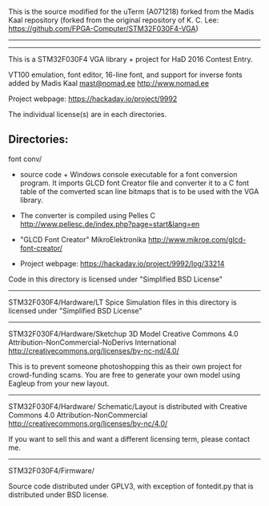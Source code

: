 This is the source modified for the uTerm (A071218) forked from the Madis Kaal 
repository (forked from the original repository of K. C. Lee: 
https://github.com/FPGA-Computer/STM32F030F4-VGA) 

------------------------------------------------------------------------------
------------------------------------------------------------------------------

This is a STM32F030F4 VGA library + project for HaD 2016 Contest Entry.

VT100 emulation, font editor, 16-line font, and support for inverse fonts
added by Madis Kaal <mast@nomad.ee> http://www.nomad.ee

Project webpage: 
https://hackaday.io/project/9992

The individual license(s) are in each directories.

Directories:
------------------------------------------------------------------------------
font conv/ 
- source code + Windows console executable for a font conversion program.
It imports GLCD font Creator file and converter it to a C font table
of the comverted scan line bitmaps that is to be used with the VGA library.

- The converter is compiled using Pelles C
http://www.pellesc.de/index.php?page=start&lang=en

- "GLCD Font Creator" MikroElektronika
http://www.mikroe.com/glcd-font-creator/

- Project webpage:
https://hackaday.io/project/9992/log/33214

Code in this directory is licensed under "Simplified BSD License"

-------------------------------------------------------------------------------
STM32F030F4/Hardware/LT Spice Simulation
files in this directory is licensed under "Simplified BSD License"

-------------------------------------------------------------------------------
STM32F030F4/Hardware/Sketchup 3D Model
Creative Commons 4.0 Attribution-NonCommercial-NoDerivs International
http://creativecommons.org/licenses/by-nc-nd/4.0/

This is to prevent someone photoshopping this as their own project for crowd-funding 
scams. You are free to generate your own model using Eagleup from your new layout.

-------------------------------------------------------------------------------
STM32F030F4/Hardware/
Schematic/Layout is distributed with Creative Commons 4.0 Attribution-NonCommercial
http://creativecommons.org/licenses/by-nc/4.0/

If you want to sell this and want a different licensing term, please contact me.

-------------------------------------------------------------------------------
STM32F030F4/Firmware/

Source code distributed under GPLV3, with exception of fontedit.py that is
distributed under BSD license.
